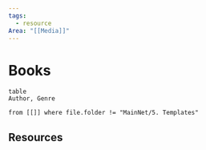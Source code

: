 ```yaml
---
tags:
  - resource
Area: "[[Media]]"
---
```


# Books
```dataview
table
Author, Genre

from [[]] where file.folder != "MainNet/5. Templates"
```




## Resources
